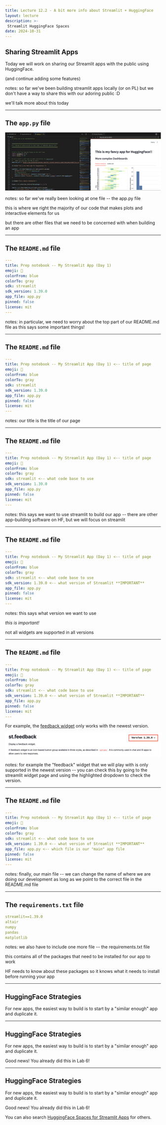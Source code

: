 ```yaml
---
title: Lecture 12.2 - A bit more info about Streamlit + HuggingFace
layout: lecture
description: >-
 Streamlit HuggingFace Spaces
date: 2024-10-31
---
```


## Sharing Streamlit Apps

Today we will work on sharing our Streamlit apps with the public using HuggingFace.

(and continue adding some features)

notes:
so far we've been building streamlit apps locally (or on PL) but we don't have a way to share this with our adoring public :D

we'll talk more about this today

---

## The `app.py` file

![](images/app_py_file.png)

notes:
so far we've really been looking at one file -- the app.py file

this is where we right the majority of our code that makes plots and interactive elements for us

but there are other files that we need to be concerned with when building an app

---

## The `README.md` file

```yaml
---
title: Prep notebook -- My Streamlit App (Day 1)
emoji: 🏢
colorFrom: blue
colorTo: gray
sdk: streamlit
sdk_version: 1.39.0
app_file: app.py
pinned: false
license: mit
---
```

notes:
in particular, we need to worry about the top part of our README.md file as this says some important things!

---

## The `README.md` file

```yaml
---
title: Prep notebook -- My Streamlit App (Day 1) <-- title of page
emoji: 🏢
colorFrom: blue
colorTo: gray
sdk: streamlit
sdk_version: 1.39.0
app_file: app.py
pinned: false
license: mit
---
```

notes:
our title is the title of our page

---

## The `README.md` file

```yaml
---
title: Prep notebook -- My Streamlit App (Day 1) <-- title of page
emoji: 🏢 
colorFrom: blue 
colorTo: gray
sdk: streamlit <-- what code base to use
sdk_version: 1.39.0
app_file: app.py
pinned: false
license: mit
---
```

notes:
this says we want to use streamlit to build our app -- there are other app-building software on HF, but we will focus on streamlit

---

## The `README.md` file

```yaml
---
title: Prep notebook -- My Streamlit App (Day 1) <-- title of page
emoji: 🏢 
colorFrom: blue 
colorTo: gray
sdk: streamlit <-- what code base to use
sdk_version: 1.39.0 <-- what version of Streamlit **IMPORTANT**
app_file: app.py
pinned: false
license: mit
---
```

notes:
this says what version we want to use

*this is important!*

not all widgets are supported in all versions

---

## The `README.md` file

```yaml
---
title: Prep notebook -- My Streamlit App (Day 1) <-- title of page
emoji: 🏢 
colorFrom: blue 
colorTo: gray
sdk: streamlit <-- what code base to use
sdk_version: 1.39.0 <-- what version of Streamlit **IMPORTANT**
app_file: app.py
pinned: false
license: mit
---
```

For example, the [feedback widget](https://docs.streamlit.io/develop/api-reference/widgets/st.feedback) only works with the newest version.

![](images/widget_version.png)

notes:
for example the "feedback" widget that we will play with is only supported in the newest version -- you can check this by going to the streamlit widget page and using the highlighted dropdown to check the version.

---

## The `README.md` file

```yaml
---
title: Prep notebook -- My Streamlit App (Day 1) <-- title of page
emoji: 🏢 
colorFrom: blue 
colorTo: gray
sdk: streamlit <-- what code base to use
sdk_version: 1.39.0 <-- what version of Streamlit **IMPORTANT**
app_file: app.py <-- which file is our "main" app file
pinned: false
license: mit
---
```


notes:
finally, our main file -- we can change the name of where we are doing our development as long as we point to the correct file in the README.md file

---

## The `requirements.txt` file

```yaml
streamlit==1.39.0
altair
numpy
pandas
matplotlib
```

notes:
we also have to include one more file -- the requirements.txt file

this contains all of the packages that need to be installed for our app to work

HF needs to know about these packages so it knows what it needs to install before running your app

---

## HuggingFace Strategies

For new apps, the easiest way to build is to start by a "similar enough" app and duplicate it.

---

## HuggingFace Strategies

For new apps, the easiest way to build is to start by a "similar enough" app and duplicate it.

Good news! You already did this in Lab 6!

---

## HuggingFace Strategies

For new apps, the easiest way to build is to start by a "similar enough" app and duplicate it.

Good news! You already did this in Lab 6!

You can also search [HuggingFace Spaces for Streamlit Apps](https://huggingface.co/spaces?sort=trending&search=streamlit) for others.